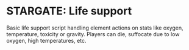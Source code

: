 # STARGATE: Life support

Basic life support script handling element actions on stats like oxygen, temperature, toxicity or gravity. Players can die, suffocate due to low oxygen, high temperatures, etc.